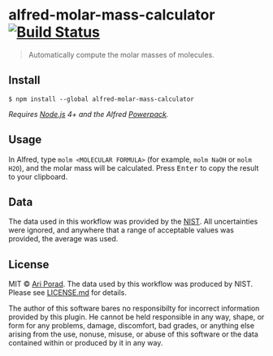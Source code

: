# alfred-molar-mass-calculator [![Build Status](https://travis-ci.org/ariporad/alfred-molar-mass-calculator.svg?branch=master)](https://travis-ci.org/ariporad/alfred-molar-mass-calculator)

> Automatically compute the molar masses of molecules.


## Install

```
$ npm install --global alfred-molar-mass-calculator
```

*Requires [Node.js](https://nodejs.org) 4+ and the Alfred [Powerpack](https://www.alfredapp.com/powerpack/).*


## Usage

In Alfred, type `molm <MOLECULAR FORMULA>` (for example, `molm NaOH` or `molm H2O`),
and the molar mass will be calculated. Press <kbd>Enter</kbd> to copy the result
to your clipboard.


## Data

The data used in this workflow was provided by the [NIST](https://catalog.data.gov/dataset/nist-atomic-weights-and-isotopic-compositions-srd-144).
All uncertainties were ignored, and anywhere that a range of acceptable values was
provided, the average was used.


## License

MIT © [Ari Porad](https://ariporad.com). The data used by this workflow was
produced by NIST. Please see [LICENSE.md](LICENSE.md) for details.

The author of this software bares no responsibilty for incorrect information
provided by this plugin. He cannot be held responsible in any way, shape, or
form for any problems, damage, discomfort, bad grades, or anything else arising
from the use, nonuse, misuse, or abuse of this software or the data contained
within or produced by it in any way.
